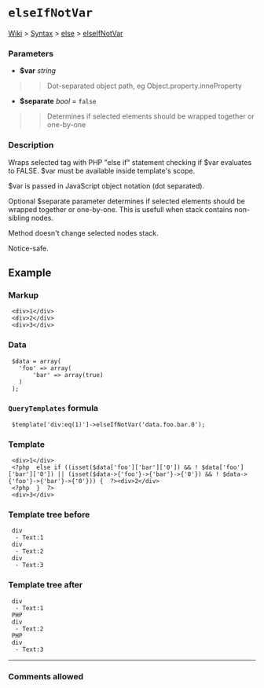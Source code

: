 # `elseIfNotVar` #
[Wiki](http://code.google.com/p/querytemplates/w/list) > [Syntax](Syntax.md) > [else](elseSyntax.md) > [elseIfNotVar](elseIfNotVarMethodPHP.md)
### Parameters ###
  * **$var** _string_
> > Dot-separated object path, eg Object.property.inneProperty
  * **$separate** _bool_ = `false`
> > Determines if selected elements should be wrapped together or one-by-one


### Description ###
Wraps selected tag with PHP "else if" statement checking if $var evaluates  to FALSE. $var must be available inside template's scope.


$var is passed in JavaScript object notation (dot separated).


Optional $separate parameter determines if selected elements should be  wrapped together or one-by-one. This is usefull when stack contains non-sibling  nodes.


Method doesn't change selected nodes stack.


Notice-safe.


## Example ##


### Markup ###
```
 <div>1</div>
 <div>2</div>
 <div>3</div>

```
### Data ###
```
 $data = array(
   'foo' => array(
       'bar' => array(true)
   )
 );

```
### `QueryTemplates` formula ###
```
 $template['div:eq(1)']->elseIfNotVar('data.foo.bar.0');

```
### Template ###
```
 <div>1</div>
 <?php  else if ((isset($data['foo']['bar']['0']) && ! $data['foo']['bar']['0']) || (isset($data->{'foo'}->{'bar'}->{'0'}) && ! $data->{'foo'}->{'bar'}->{'0'})) {  ?><div>2</div>
 <?php  }  ?>
 <div>3</div>

```
### Template tree before ###
```
 div
  - Text:1
 div
  - Text:2
 div
  - Text:3

```
### Template tree after ###
```
 div
  - Text:1
 PHP
 div
  - Text:2
 PHP
 div
  - Text:3

```

---



### Comments allowed ###